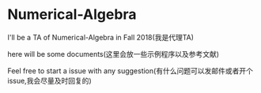 # Numerical-Algebra
I'll be a TA of Numerical-Algebra in Fall 2018(我是代理TA)

here will be some documents(这里会放一些示例程序以及参考文献)

Feel free to start a issue with any suggestion(有什么问题可以发邮件或者开个issue,我会尽量及时回复的)
